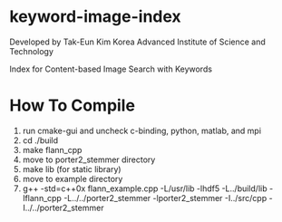 keyword-image-index
===================

Developed by Tak-Eun Kim
Korea Advanced Institute of Science and Technology

Index for Content-based Image Search with Keywords


How To Compile
===================

1. run cmake-gui and uncheck c-binding, python, matlab, and mpi
2. cd ./build
3. make flann_cpp
4. move to porter2_stemmer directory
5. make lib (for static library)
6. move to example directory
7. g++ -std=c++0x flann_example.cpp -L/usr/lib -lhdf5 -L../build/lib -lflann_cpp -L../../porter2_stemmer -lporter2_stemmer -I../src/cpp -I../../porter2_stemmer
